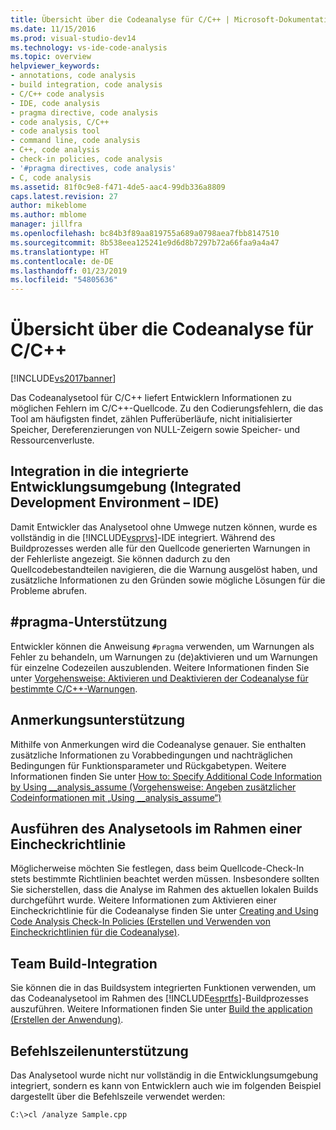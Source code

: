 ```yaml
---
title: Übersicht über die Codeanalyse für C/C++ | Microsoft-Dokumentation
ms.date: 11/15/2016
ms.prod: visual-studio-dev14
ms.technology: vs-ide-code-analysis
ms.topic: overview
helpviewer_keywords:
- annotations, code analysis
- build integration, code analysis
- C/C++ code analysis
- IDE, code analysis
- pragma directive, code analysis
- code analysis, C/C++
- code analysis tool
- command line, code analysis
- C++, code analysis
- check-in policies, code analysis
- '#pragma directives, code analysis'
- C, code analysis
ms.assetid: 81f0c9e8-f471-4de5-aac4-99db336a8809
caps.latest.revision: 27
author: mikeblome
ms.author: mblome
manager: jillfra
ms.openlocfilehash: bc84b3f89aa819755a689a0798aea7fbb8147510
ms.sourcegitcommit: 8b538eea125241e9d6d8b7297b72a66faa9a4a47
ms.translationtype: HT
ms.contentlocale: de-DE
ms.lasthandoff: 01/23/2019
ms.locfileid: "54805636"
---
```

# <a name="code-analysis-for-cc-overview"></a>Übersicht über die Codeanalyse für C/C++
[!INCLUDE[vs2017banner](../includes/vs2017banner.md)]

Das Codeanalysetool für C/C++ liefert Entwicklern Informationen zu möglichen Fehlern im C/C++-Quellcode. Zu den Codierungsfehlern, die das Tool am häufigsten findet, zählen Pufferüberläufe, nicht initialisierter Speicher, Dereferenzierungen von NULL-Zeigern sowie Speicher- und Ressourcenverluste.  
  
## <a name="ide-integrated-development-environment-integration"></a>Integration in die integrierte Entwicklungsumgebung (Integrated Development Environment – IDE)  
 Damit Entwickler das Analysetool ohne Umwege nutzen können, wurde es vollständig in die [!INCLUDE[vsprvs](../includes/vsprvs-md.md)]-IDE integriert. Während des Buildprozesses werden alle für den Quellcode generierten Warnungen in der Fehlerliste angezeigt. Sie können dadurch zu den Quellcodebestandteilen navigieren, die die Warnung ausgelöst haben, und zusätzliche Informationen zu den Gründen sowie mögliche Lösungen für die Probleme abrufen.  
  
## <a name="pragma-support"></a>#pragma-Unterstützung  
 Entwickler können die Anweisung `#pragma` verwenden, um Warnungen als Fehler zu behandeln, um Warnungen zu (de)aktivieren und um Warnungen für einzelne Codezeilen auszublenden. Weitere Informationen finden Sie unter [Vorgehensweise: Aktivieren und Deaktivieren der Codeanalyse für bestimmte C/C++-Warnungen](http://msdn.microsoft.com/910b8518-71f1-4b2e-b012-70647795642a).  
  
## <a name="annotation-support"></a>Anmerkungsunterstützung  
 Mithilfe von Anmerkungen wird die Codeanalyse genauer. Sie enthalten zusätzliche Informationen zu Vorabbedingungen und nachträglichen Bedingungen für Funktionsparameter und Rückgabetypen. Weitere Informationen finden Sie unter [How to: Specify Additional Code Information by Using __analysis_assume (Vorgehensweise: Angeben zusätzlicher Codeinformationen mit „Using __analysis_assume“)](../code-quality/how-to-specify-additional-code-information-by-using-analysis-assume.md)  
  
## <a name="run-analysis-tool-as-part-of-check-in-policy"></a>Ausführen des Analysetools im Rahmen einer Eincheckrichtlinie  
 Möglicherweise möchten Sie festlegen, dass beim Quellcode-Check-In stets bestimmte Richtlinien beachtet werden müssen. Insbesondere sollten Sie sicherstellen, dass die Analyse im Rahmen des aktuellen lokalen Builds durchgeführt wurde. Weitere Informationen zum Aktivieren einer Eincheckrichtlinie für die Codeanalyse finden Sie unter [Creating and Using Code Analysis Check-In Policies (Erstellen und Verwenden von Eincheckrichtlinien für die Codeanalyse)](../code-quality/creating-and-using-code-analysis-check-in-policies.md).  
  
## <a name="team-build-integration"></a>Team Build-Integration  
 Sie können die in das Buildsystem integrierten Funktionen verwenden, um das Codeanalysetool im Rahmen des [!INCLUDE[esprtfs](../includes/esprtfs-md.md)]-Buildprozesses auszuführen. Weitere Informationen finden Sie unter [Build the application (Erstellen der Anwendung)](http://msdn.microsoft.com/library/a971b0f9-7c28-479d-a37b-8fd7e27ef692).  
  
## <a name="command-line-support"></a>Befehlszeilenunterstützung  
 Das Analysetool wurde nicht nur vollständig in die Entwicklungsumgebung integriert, sondern es kann von Entwicklern auch wie im folgenden Beispiel dargestellt über die Befehlszeile verwendet werden:  
  
 `C:\>cl /analyze Sample.cpp`
